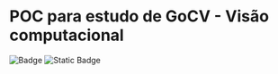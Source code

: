 # POC para estudo de GoCV - Visão computacional
![Badge](https://img.shields.io/static/v1?label=go&message=1.20&color=blue&style=for-the-badge&logo=Go)
![Static Badge](https://img.shields.io/badge/:badgeContent)
